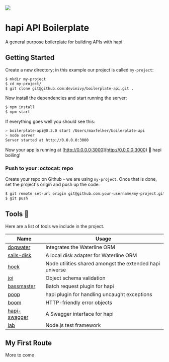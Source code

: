 <img src="http://i.imgur.com/LKv5XMA.jpg" />

hapi API Boilerplate
===

A general purpose boilerplate for building APIs with hapi

## Getting Started
Create a new directory; in this example our project is called `my-project`:

```bash
$ mkdir my-project
$ cd my-project/
$ git clone git@github.com:devinivy/boilerplate-api.git .
```

Now install the dependencies and start running the server:

```bash
$ npm install
$ npm start
```

If everything goes well you should see this:

```bash
> boilerplate-api@0.3.0 start /Users/maxfelker/boilerplate-api
> node server
Server started at http://0.0.0.0:3000
```

Now your app is running at [http://0.0.0.0:3000](http://0.0.0.0:3000) :potable_water: hapi boiling!

### Push to your :octocat: repo

Create your repo on Github - we are using `my-project`. Once that is done, set the project's origin and push up the code:

```bash
$ git remote set-url origin git@github.com:your-username/my-project.git
$ git push
```

## Tools :ocean:
Here are a list of tools we include in the project.

Name | Usage
------------ | -------------
[dogwater](https://github.com/devinivy/dogwater) | Integrates the Waterline ORM  
[sails-disk](https://github.com/balderdashy/sails-disk) | A local disk adapter for Waterline ORM
[hoek](https://github.com/hapijs/hoek) | Node utilities shared amongst the extended hapi universe
[joi](https://github.com/hapijs/joi) | Object schema validation
[bassmaster](https://github.com/hapijs/bassmaster) | Batch request plugin for hapi
[poop](https://github.com/hapijs/poop) | hapi plugin for handling uncaught exceptions
[boom](https://github.com/hapijs/boom) | HTTP-friendly error objects
[hapi-swagger](https://github.com/glennjones/hapi-swagger) | A Swagger interface for hapi
[lab](https://github.com/hapijs/lab) | Node.js test framework

## My First Route

More to come
